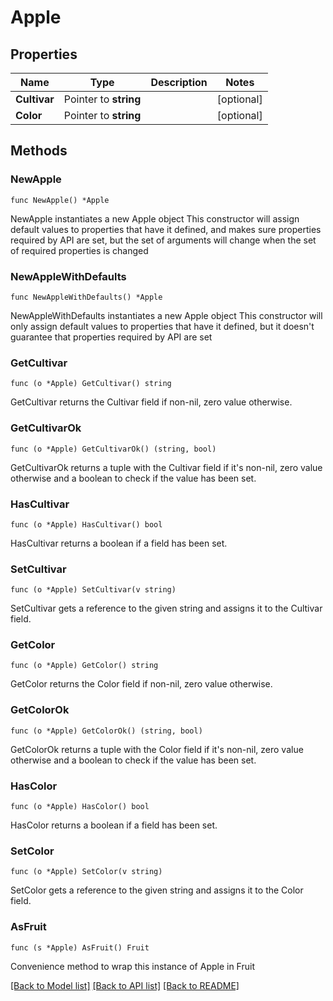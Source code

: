 # Apple

## Properties

Name | Type | Description | Notes
------------ | ------------- | ------------- | -------------
**Cultivar** | Pointer to **string** |  | [optional] 
**Color** | Pointer to **string** |  | [optional] 

## Methods

### NewApple

`func NewApple() *Apple`

NewApple instantiates a new Apple object
This constructor will assign default values to properties that have it defined,
and makes sure properties required by API are set, but the set of arguments
will change when the set of required properties is changed

### NewAppleWithDefaults

`func NewAppleWithDefaults() *Apple`

NewAppleWithDefaults instantiates a new Apple object
This constructor will only assign default values to properties that have it defined,
but it doesn't guarantee that properties required by API are set

### GetCultivar

`func (o *Apple) GetCultivar() string`

GetCultivar returns the Cultivar field if non-nil, zero value otherwise.

### GetCultivarOk

`func (o *Apple) GetCultivarOk() (string, bool)`

GetCultivarOk returns a tuple with the Cultivar field if it's non-nil, zero value otherwise
and a boolean to check if the value has been set.

### HasCultivar

`func (o *Apple) HasCultivar() bool`

HasCultivar returns a boolean if a field has been set.

### SetCultivar

`func (o *Apple) SetCultivar(v string)`

SetCultivar gets a reference to the given string and assigns it to the Cultivar field.

### GetColor

`func (o *Apple) GetColor() string`

GetColor returns the Color field if non-nil, zero value otherwise.

### GetColorOk

`func (o *Apple) GetColorOk() (string, bool)`

GetColorOk returns a tuple with the Color field if it's non-nil, zero value otherwise
and a boolean to check if the value has been set.

### HasColor

`func (o *Apple) HasColor() bool`

HasColor returns a boolean if a field has been set.

### SetColor

`func (o *Apple) SetColor(v string)`

SetColor gets a reference to the given string and assigns it to the Color field.


### AsFruit

`func (s *Apple) AsFruit() Fruit`

Convenience method to wrap this instance of Apple in Fruit

[[Back to Model list]](../README.md#documentation-for-models) [[Back to API list]](../README.md#documentation-for-api-endpoints) [[Back to README]](../README.md)


